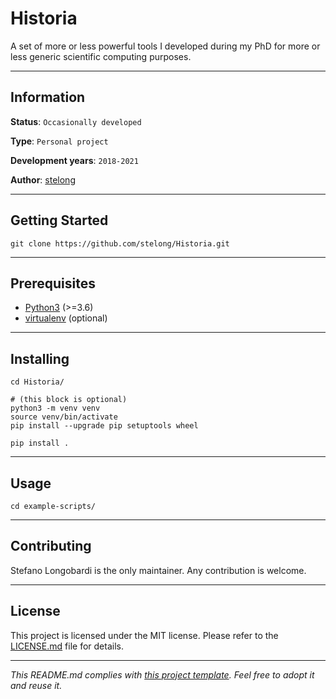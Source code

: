 # Historia

A set of more or less powerful tools I developed during my PhD for more or less generic scientific computing purposes.

---
## Information

**Status**: `Occasionally developed`

**Type**: `Personal project`

**Development years**: `2018-2021`

**Author**: [stelong](https://github.com/stelong)

---
## Getting Started

```
git clone https://github.com/stelong/Historia.git
```

---
## Prerequisites

* [Python3](https://www.python.org/) (>=3.6)
* [virtualenv](https://pypi.org/project/virtualenv/) (optional)

---
## Installing

```
cd Historia/
```
```
# (this block is optional)
python3 -m venv venv
source venv/bin/activate
pip install --upgrade pip setuptools wheel
```
```
pip install .
```

---
## Usage

```
cd example-scripts/
```

---
## Contributing

Stefano Longobardi is the only maintainer. Any contribution is welcome.

---
## License

This project is licensed under the MIT license.
Please refer to the [LICENSE.md](LICENSE.md) file for details.

---
*This README.md complies with [this project template](
https://github.com/ShadowTemplate/project-template). Feel free to adopt it
and reuse it.*
